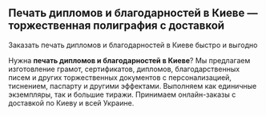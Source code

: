 ## Печать дипломов и благодарностей в Киеве — торжественная полиграфия с доставкой

Заказать печать дипломов и благодарностей в Киеве быстро и выгодно

Нужна **печать дипломов и благодарностей в Киеве**? Мы предлагаем изготовление грамот, сертификатов, дипломов, благодарственных писем и других торжественных документов с персонализацией, тиснением, паспарту и другими эффектами. Выполняем как единичные экземпляры, так и большие тиражи. Принимаем онлайн-заказы с доставкой по Киеву и всей Украине.